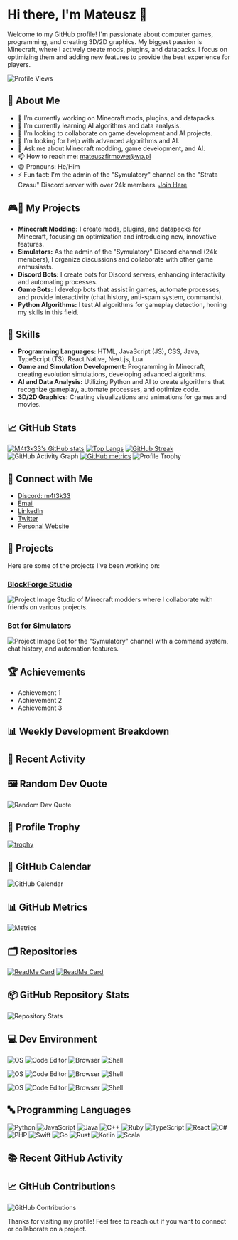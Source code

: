 # Hi there, I'm Mateusz 👋

Welcome to my GitHub profile! I'm passionate about computer games, programming, and creating 3D/2D graphics. My biggest passion is Minecraft, where I actively create mods, plugins, and datapacks. I focus on optimizing them and adding new features to provide the best experience for players.

![Profile Views](https://komarev.com/ghpvc/?username=M4t3k33&color=blue)

## 🚀 About Me
- 🔭 I’m currently working on Minecraft mods, plugins, and datapacks.
- 🌱 I’m currently learning AI algorithms and data analysis.
- 👯 I’m looking to collaborate on game development and AI projects.
- 🤔 I’m looking for help with advanced algorithms and AI.
- 💬 Ask me about Minecraft modding, game development, and AI.
- 📫 How to reach me: [mateuszfirmowe@wp.pl](mailto:mateuszfirmowe@wp.pl)
- 😄 Pronouns: He/Him
- ⚡ Fun fact: I'm the admin of the "Symulatory" channel on the "Strata Czasu" Discord server with over 24k members. [Join Here](https://discord.gg/z7ReWdVjeU)

## 🎮🔧 My Projects
- **Minecraft Modding:** I create mods, plugins, and datapacks for Minecraft, focusing on optimization and introducing new, innovative features.
- **Simulators:** As the admin of the "Symulatory" Discord channel (24k members), I organize discussions and collaborate with other game enthusiasts.
- **Discord Bots:** I create bots for Discord servers, enhancing interactivity and automating processes.
- **Game Bots:** I develop bots that assist in games, automate processes, and provide interactivity (chat history, anti-spam system, commands).
- **Python Algorithms:** I test AI algorithms for gameplay detection, honing my skills in this field.

## 🚀 Skills
- **Programming Languages:** HTML, JavaScript (JS), CSS, Java, TypeScript (TS), React Native, Next.js, Lua
- **Game and Simulation Development:** Programming in Minecraft, creating evolution simulations, developing advanced algorithms.
- **AI and Data Analysis:** Utilizing Python and AI to create algorithms that recognize gameplay, automate processes, and optimize code.
- **3D/2D Graphics:** Creating visualizations and animations for games and movies.

## 📈 GitHub Stats
[![M4t3k33's GitHub stats](https://github-readme-stats.vercel.app/api?username=M4t3k33&show_icons=true&theme=radical)](https://github.com/anuraghazra/github-readme-stats)
[![Top Langs](https://github-readme-stats.vercel.app/api/top-langs/?username=M4t3k33&layout=compact&theme=radical)](https://github.com/anuraghazra/github-readme-stats)
[![GitHub Streak](https://streak-stats.demolab.com?user=M4t3k33&theme=radical)](https://git.io/streak-stats)
![GitHub Activity Graph](https://activity-graph.herokuapp.com/graph?username=M4t3k33&theme=radical)
[![GitHub metrics](https://metrics.lecoq.io/M4t3k33)](https://github.com/lowlighter/metrics)
![Profile Trophy](https://github-profile-trophy.vercel.app/?username=M4t3k33&theme=radical&no-frame=true)

## 💼 Connect with Me
- [Discord: m4t3k33](https://discord.com)
- [Email](mailto:mateuszfirmowe@wp.pl)
- [LinkedIn](https://www.linkedin.com/in/your-profile)
- [Twitter](https://twitter.com/your-profile)
- [Personal Website](http://mateuszdymowski.netlify.app)

## 🚀 Projects
Here are some of the projects I've been working on:

### [BlockForge Studio](link-to-project)
![Project Image](link-to-image)
Studio of Minecraft modders where I collaborate with friends on various projects.

### [Bot for Simulators](link-to-project)
![Project Image](link-to-image)
Bot for the "Symulatory" channel with a command system, chat history, and automation features.

## 🏆 Achievements
- Achievement 1
- Achievement 2
- Achievement 3

## 📊 Weekly Development Breakdown
<!--START_SECTION:waka-->
<!--END_SECTION:waka-->

## 📜 Recent Activity
<!--START_SECTION:activity-->
<!--END_SECTION:activity-->

## 🖼️ Random Dev Quote
![Random Dev Quote](https://quotes-github-readme.vercel.app/api?type=horizontal&theme=radical)

## 🎨 Profile Trophy
[![trophy](https://github-profile-trophy.vercel.app/?username=M4t3k33&theme=radical&no-frame=true)](https://github.com/ryo-ma/github-profile-trophy)

## 📅 GitHub Calendar
![GitHub Calendar](https://github-readme-streak-stats.herokuapp.com/?user=M4t3k33&theme=radical)

## 📊 GitHub Metrics
![Metrics](https://github.com/M4t3k33/M4t3k33/blob/main/github-metrics.svg)

## 🗂️ Repositories
[![ReadMe Card](https://github-readme-stats.vercel.app/api/pin/?username=M4t3k33&repo=repo-name&theme=radical)](https://github.com/M4t3k33/repo-name)
[![ReadMe Card](https://github-readme-stats.vercel.app/api/pin/?username=M4t3k33&repo=repo-name&theme=radical)](https://github.com/M4t3k33/repo-name)

## 📦 GitHub Repository Stats
![Repository Stats](https://github-contributor-stats.vercel.app/api?username=M4t3k33&theme=radical)

## 💻 Dev Environment
![OS](https://img.shields.io/badge/OS-Windows%2010-blue?style=flat&logo=windows&logoColor=white)
![Code Editor](https://img.shields.io/badge/Editor-VS%20Code-blue?style=flat&logo=visual-studio-code&logoColor=white)
![Browser](https://img.shields.io/badge/Browser-Chrome-blue?style=flat&logo=google-chrome&logoColor=white)
![Shell](https://img.shields.io/badge/Shell-PowerShell-blue?style=flat&logo=powershell&logoColor=white)

![OS](https://img.shields.io/badge/OS-Ubuntu-blue?style=flat&logo=ubuntu&logoColor=white)
![Code Editor](https://img.shields.io/badge/Editor-IntelliJ%20IDEA-blue?style=flat&logo=intellij-idea&logoColor=white)
![Browser](https://img.shields.io/badge/Browser-Firefox-blue?style=flat&logo=firefox&logoColor=white)
![Shell](https://img.shields.io/badge/Shell-Zsh-blue?style=flat&logo=gnu-bash&logoColor=white)

![OS](https://img.shields.io/badge/OS-MacOS-blue?style=flat&logo=apple&logoColor=white)
![Code Editor](https://img.shields.io/badge/Editor-Sublime%20Text-blue?style=flat&logo=sublime-text&logoColor=white)
![Browser](https://img.shields.io/badge/Browser-Safari-blue?style=flat&logo=safari&logoColor=white)
![Shell](https://img.shields.io/badge/Shell-Bash-blue?style=flat&logo=gnu-bash&logoColor=white)

## 🔤 Programming Languages
![Python](https://img.shields.io/badge/Python-blue?style=flat&logo=python&logoColor=white)
![JavaScript](https://img.shields.io/badge/JavaScript-blue?style=flat&logo=javascript&logoColor=white)
![Java](https://img.shields.io/badge/Java-blue?style=flat&logo=java&logoColor=white)
![C++](https://img.shields.io/badge/C++-blue?style=flat&logo=cplusplus&logoColor=white)
![Ruby](https://img.shields.io/badge/Ruby-blue?style=flat&logo=ruby&logoColor=white)
![TypeScript](https://img.shields.io/badge/TypeScript-blue?style=flat&logo=typescript&logoColor=white)
![React](https://img.shields.io/badge/React-blue?style=flat&logo=react&logoColor=white)
![C#](https://img.shields.io/badge/C%23-blue?style=flat&logo=csharp&logoColor=white)
![PHP](https://img.shields.io/badge/PHP-blue?style=flat&logo=php&logoColor=white)
![Swift](https://img.shields.io/badge/Swift-blue?style=flat&logo=swift&logoColor=white)
![Go](https://img.shields.io/badge/Go-blue?style=flat&logo=go&logoColor=white)
![Rust](https://img.shields.io/badge/Rust-blue?style=flat&logo=rust&logoColor=white)
![Kotlin](https://img.shields.io/badge/Kotlin-blue?style=flat&logo=kotlin&logoColor=white)
![Scala](https://img.shields.io/badge/Scala-blue?style=flat&logo=scala&logoColor=white)

## 📚 Recent GitHub Activity
<!--START_SECTION:recent-activity-->
<!--END_SECTION:recent-activity-->

## 📈 GitHub Contributions
![GitHub Contributions](https://github-contributions-api.herokuapp.com/api/v1/M4t3k33)

Thanks for visiting my profile! Feel free to reach out if you want to connect or collaborate on a project.
